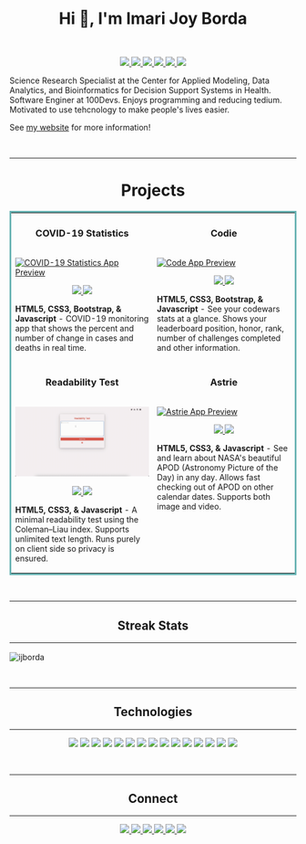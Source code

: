 
<h1 align="center">Hi 👋, I'm Imari Joy Borda</h1>
<br>
<p align="center">
  <a target="_blank" href="https://imarijoyborda.com">
    <img src="https://img.shields.io/badge/Website-684D47?style=for-the-badge&logo=react&logoColor=white">
  </a>
    <a target="_blank" href="https://imarijoyborda.com/content/imari-borda-cv.pdf">
    <img src="https://img.shields.io/badge/Resume-3B732C?style=for-the-badge&logo=react&logoColor=white">
  </a>
  <a target="_blank" href="mailto:imari.borda2018@gmail.com">
    <img src="https://img.shields.io/badge/EMail-D14836?style=for-the-badge&logo=gmail&logoColor=white">
  </a>
  <a target="_blank" href="https://twitter.com/ijborda" target="_blank">
    <img src="https://img.shields.io/badge/Twitter-1DA1F2?style=for-the-badge&logo=twitter&logoColor=white"/>
  </a>
  <a target="_blank" href="https://www.linkedin.com/in/ijborda/" target="_blank">
    <img src="https://img.shields.io/badge/linkedin-%230077B5.svg?style=for-the-badge&logo=linkedin&logoColor=white"/>
  </a>
  <a target="_blank" href="https://angel.co/u/imari-joy-borda" target="_blank">
      <img src="https://img.shields.io/badge/AngelList-%23D4D4D4.svg?style=for-the-badge&logo=AngelList&logoColor=black"/>
  </a>
</p>

Science Research Specialist at the Center for Applied Modeling, Data Analytics, and Bioinformatics for Decision Support Systems in Health. Software Enginer at 100Devs. Enjoys programming and reducing tedium. Motivated to use tehcnology to make people's lives easier. 

See [my website](https://imarijoyborda.com) for more information!

<br>

---

<h1 align="center">Projects</h1>
<table bordercolor="#66b2b2">
  
  <tr>
    <td width="50%" valign="top">
      <h3 align="center">COVID-19 Statistics</h3>
        <br />
        <a target="_blank" href="https://imarijoyborda.com/covid19-statistics/">
            <img src="https://github.com/ijborda/covid19-statistics/raw/main/preview.gif" width="100%" alt="COVID-19 Statistics App Preview"/>
        </a>
        <br />
        <p align="center">

  <a href="https://github.com/ijborda/covid19-statistics" target="_blank">
    <img src="https://img.shields.io/badge/-Github-gray"/>
  </a>  
  <a href="https://imarijoyborda.com/covid19-statistics/" target="_blank">
    <img src="https://img.shields.io/badge/-Website-gray"/>
  </a>
      </p>
        <p><strong>HTML5, CSS3, Bootstrap, & Javascript</strong> - COVID-19 monitoring app that shows the percent and number of change in cases and deaths in real time.</p>
    </td>
    <td width="50%" valign="top">
      <h3 align="center">Codie</h3>
        <br />
      <a target="_blank" href="https://imarijoyborda.com/codie/
      ">
            <img src="https://github.com/ijborda/codie/blob/main/preview.gif?raw=true" width="100%"  alt="Code App Preview"/>
        </a>
        <br />
        <p align="center">

  <a href="https://github.com/ijborda/codie" target="_blank">
    <img src="https://img.shields.io/badge/-Github-gray"/>
  </a>  
  <a href="https://imarijoyborda.com/codie/" target="_blank">
    <img src="https://img.shields.io/badge/-Website-gray"/>
  </a>
      </p>
        <p><strong>HTML5, CSS3, Bootstrap, & Javascript</strong> - See your codewars stats at a glance. Shows your leaderboard position, honor, rank, number of challenges completed and other information.</p>
    </td>
  </tr>
  
  <tr>
    <td width="50%" valign="top">
      <h3 align="center">Readability Test</h3>
      <br />
        <a target="_blank" href="https://imarijoyborda.com/readability/">
          <img src="https://github.com/ijborda/readability/blob/main/preview.gif?raw=true" width="100%" alt="Readability Test App Preview"/>
        </a>
      <br />
        <p align="center">

  <a href="https://github.com/ijborda/readability" target="_blank">
    <img src="https://img.shields.io/badge/-Github-gray"/>
  </a>  
  <a href="https://imarijoyborda.com/readability/" target="_blank">
    <img src="https://img.shields.io/badge/-Website-gray"/>
  </a>
      </p>
        <p><strong>HTML5, CSS3, & Javascript</strong> - A minimal readability test using the Coleman–Liau index. Supports unlimited text length. Runs purely on client side so privacy is ensured.</p>
    </td>
    <td width="50%" valign="top">
      <h3 align="center">Astrie</h3>
        <br />
        <a target="_blank" href="https://imarijoyborda.com/astrie/">
          <img src="https://github.com/ijborda/astrie/blob/main/preview.gif?raw=true" width="100%" alt="Astrie App Preview"/>
        </a>
        <br />
        <p align="center">     

  <a href="https://github.com/ijborda/astrie" target="_blank">
    <img src="https://img.shields.io/badge/-Github-gray"/>
  </a>  
  <a href="https://imarijoyborda.com/astrie/" target="_blank">
    <img src="https://img.shields.io/badge/-Website-gray"/>
  </a>
      </p>
        <p><strong>HTML5, CSS3, & Javascript</strong> - See and learn about NASA's beautiful APOD (Astronomy Picture of the Day) in any day. Allows fast checking out of APOD on other calendar dates. Supports both image and video.</p>
    </td>
  </tr>
</table>

<br>

---

<h2 align="center">Streak Stats</h2>

---

<p><img align="center" src="https://github-readme-streak-stats.herokuapp.com/?user=ijborda&theme=dark&hide_border=true" alt="ijborda" /></p>

<br>

---

<h2 align="center">Technologies</h2>

---

<p align="center">
    <img src="https://img.shields.io/badge/html5-%23E34F26.svg?style=for-the-badge&logo=html5&logoColor=white"/>
    <img src="https://img.shields.io/badge/css3-%231572B6.svg?style=for-the-badge&logo=css3&logoColor=white"/>
    <img src="https://img.shields.io/badge/bootstrap-%23563D7C.svg?style=for-the-badge&logo=bootstrap&logoColor=white"/>
    <img src="https://img.shields.io/badge/javascript-%23323330.svg?style=for-the-badge&logo=javascript&logoColor=%23F7DF1E"/>
    <img src="https://img.shields.io/badge/Node.js-339933?style=for-the-badge&logo=nodedotjs&logoColor=white">
    <img src="https://img.shields.io/badge/react-%2320232a.svg?style=for-the-badge&logo=react&logoColor=%2361DAFB"/>
    <img src="https://img.shields.io/badge/MongoDB-%234ea94b.svg?style=for-the-badge&logo=mongodb&logoColor=white"/>
    <img src="https://img.shields.io/badge/express.js-%23404d59.svg?style=for-the-badge&logo=express&logoColor=%2361DAFB"/>
    <img src="https://img.shields.io/badge/webpack-%238DD6F9.svg?style=for-the-badge&logo=webpack&logoColor=black"/>
    <img src="https://img.shields.io/badge/Postman-FF6C37?style=for-the-badge&logo=Postman&logoColor=white">
    <img src="https://img.shields.io/badge/WordPress-%23117AC9.svg?style=for-the-badge&logo=WordPress&logoColor=white"/>
    <img src="https://img.shields.io/badge/r-%23276DC3.svg?style=for-the-badge&logo=r&logoColor=white">
    <img src="https://img.shields.io/badge/heroku-%23430098.svg?style=for-the-badge&logo=heroku&logoColor=white"/>
    <img src="https://img.shields.io/badge/git-%23F05033.svg?style=for-the-badge&logo=git&logoColor=white"/>
    <img src="https://img.shields.io/badge/github-%23121011.svg?style=for-the-badge&logo=github&logoColor=white"/>
</p>


<br>

---

<h2 align="center">Connect</h2>

---

<p align="center">
  <a target="_blank" href="https://imarijoyborda.com">
    <img src="https://img.shields.io/badge/Website-684D47?style=for-the-badge&logo=react&logoColor=white">
  </a>
    <a target="_blank" href="https://imarijoyborda.com/content/imari-borda-cv.pdf">
    <img src="https://img.shields.io/badge/Resume-3B732C?style=for-the-badge&logo=react&logoColor=white">
  </a>
  <a target="_blank" href="mailto:imari.borda2018@gmail.com">
    <img src="https://img.shields.io/badge/EMail-D14836?style=for-the-badge&logo=gmail&logoColor=white">
  </a>
  <a target="_blank" href="https://twitter.com/ijborda" target="_blank">
    <img src="https://img.shields.io/badge/Twitter-1DA1F2?style=for-the-badge&logo=twitter&logoColor=white"/>
  </a>
  <a target="_blank" href="https://www.linkedin.com/in/ijborda/" target="_blank">
    <img src="https://img.shields.io/badge/linkedin-%230077B5.svg?style=for-the-badge&logo=linkedin&logoColor=white"/>
  </a>
  <a target="_blank" href="https://angel.co/u/imari-joy-borda" target="_blank">
      <img src="https://img.shields.io/badge/AngelList-%23D4D4D4.svg?style=for-the-badge&logo=AngelList&logoColor=black"/>
  </a>
</p>
